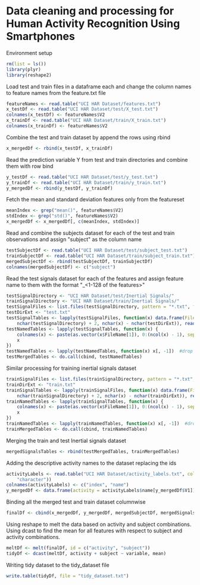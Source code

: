Data cleaning and processing for Human Activity Recognition Using Smartphones 
========================================================



Environment setup

```r
rm(list = ls())
library(plyr)
library(reshape2)
```


Load test and train files in a dataframe each and change the column names to feature names from the feature.txt file

```r
featureNames <- read.table("UCI HAR Dataset/features.txt")
x_testDf <- read.table("UCI HAR Dataset/test/X_test.txt")
colnames(x_testDf) <- featureNames$V2
x_trainDf <- read.table("UCI HAR Dataset/train/X_train.txt")
colnames(x_trainDf) <- featureNames$V2
```


Combine the test and train dataset by append the rows using rbind

```r
x_mergedDf <- rbind(x_testDf, x_trainDf)
```


Read the prediction variable Y from test and train directories and combine them with row bind

```r
y_testDf <- read.table("UCI HAR Dataset/test/y_test.txt")
y_trainDf <- read.table("UCI HAR Dataset/train/y_train.txt")
y_mergedDf <- rbind(y_testDf, y_trainDf)
```


Fetch the mean and standard deviation features only from the featureset

```r
meanIndex <- grep("mean()", featureNames$V2)
stdIndex <- grep("std()", featureNames$V2)
x_mergedDf <- x_mergedDf[, c(meanIndex, stdIndex)]
```


Read and combine the subjects dataset for each of the test and train observations and assign "subject" as the column name

```r
testSubjectDf <- read.table("UCI HAR Dataset/test/subject_test.txt")
trainSubjectDf <- read.table("UCI HAR Dataset/train/subject_train.txt")
mergedSubjectDf <- rbind(testSubjectDf, trainSubjectDf)
colnames(mergedSubjectDf) <- c("subject")
```


Read the test signals dataset for each of the features and assign feature name to them with the format "<filename>_<1-128 of the features>"

```r
testSignalDirectory <- "UCI HAR Dataset/test/Inertial Signals/"
trainSignalDirectory <- "UCI HAR Dataset/train/Inertial Signals/"
testSignalFiles <- list.files(testSignalDirectory, pattern = "*.txt", full.names = TRUE)
testDirExt <- "test.txt"
testSignalTables <- lapply(testSignalFiles, function(x) data.frame(FileName = substr(x, 
    nchar(testSignalDirectory) + 2, nchar(x) - nchar(testDirExt)), read.table(x)))
testNamedTables <- lapply(testSignalTables, function(x) {
    colnames(x) <- paste(as.vector(x$FileName[1]), 0:(ncol(x) - 1), sep = "")
    x
})
testNamedTables <- lapply(testNamedTables, function(x) x[, -1])  #drop filename column
testMergedTables <- do.call(cbind, testNamedTables)
```


Similar processing for training inertial signals dataset

```r
trainSignalFiles <- list.files(trainSignalDirectory, pattern = "*.txt", full.names = TRUE)
trainDirExt <- "train.txt"
trainSignalTables <- lapply(trainSignalFiles, function(x) data.frame(FileName = substr(x, 
    nchar(trainSignalDirectory) + 2, nchar(x) - nchar(trainDirExt)), read.table(x)))
trainNamedTables <- lapply(trainSignalTables, function(x) {
    colnames(x) <- paste(as.vector(x$FileName[1]), 0:(ncol(x) - 1), sep = "")
    x
})
trainNamedTables <- lapply(trainNamedTables, function(x) x[, -1])  #drop filename column
trainMergedTables <- do.call(cbind, trainNamedTables)
```


Merging the train and test Inertial signals dataset

```r
mergedSignalsTables <- rbind(testMergedTables, trainMergedTables)
```


Adding the descriptive activity names to the dataset replacing the ids

```r
activityLabels <- read.table("UCI HAR Dataset/activity_labels.txt", colClasses = c("numeric", 
    "character"))
colnames(activityLabels) <- c("index", "name")
y_mergedDf <- data.frame(activity = activityLabels$name[y_mergedDf$V1])
```


Binding all the merged test and train dataset columnwise

```r
finalDf <- cbind(x_mergedDf, y_mergedDf, mergedSubjectDf, mergedSignalsTables)
```


Using reshape to melt the data based on activity and subject combinations.
Using dcast to find the mean for all features with respect to subject and activity combinations.

```r
meltDf <- melt(finalDf, id = c("activity", "subject"))
tidyDf <- dcast(meltDf, activity + subject ~ variable, mean)
```


Writing tidy dataset to the tidy_dataset file

```r
write.table(tidyDf, file = "tidy_dataset.txt")
```

